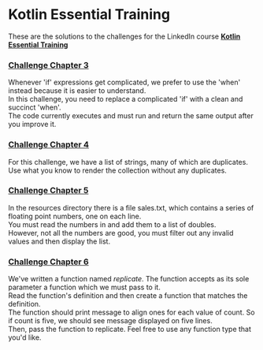 # Kotlin Essential Training

These are the solutions to the challenges for the LinkedIn course [**Kotlin Essential Training**](https://www.linkedin.com/learning/kotlin-essential-training/)

### [Challenge Chapter 3](src/main/kotlin/challenges/chapter3)
Whenever 'if' expressions get complicated, we prefer to use the 'when' instead because it is easier to understand.\
In this challenge, you need to replace a complicated 'if' with a clean and succinct 'when'.\
The code currently executes and must run and return the same output after you improve it.

### [Challenge Chapter 4](src/main/kotlin/challenges/chapter4)
For this challenge, we have a list of strings, many of which are duplicates.\
Use what you know to render the collection without any duplicates.

### [Challenge Chapter 5](src/main/kotlin/challenges/chapter5)
In the resources directory there is a file sales.txt, which contains a series of floating point numbers, one on each line.\
You must read the numbers in and add them to a list of doubles.\
However, not all the numbers are good, you must filter out any invalid values and then display the list.

### [Challenge Chapter 6](src/main/kotlin/challenges/chapter6)
We've written a function named _replicate_. The function accepts as its sole parameter a function which we must pass to it.\
Read the function's definition and then create a function that matches the definition.\
The function should print message to align ones for each value of count. So if count is five, we should see message displayed on five lines.\
Then, pass the function to replicate. Feel free to use any function type that you'd like.